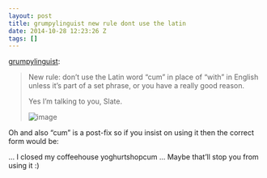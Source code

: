 ```yaml
---
layout: post
title: grumpylinguist new rule dont use the latin
date: 2014-10-28 12:23:26 Z
tags: []
---
```

[grumpylinguist](http://grumpylinguist.tumblr.com/post/99080642407/new-rule-dont-use-the-latin-word-cum-in-place):

> New rule: don’t use the Latin word “cum” in place of “with” in English unless it’s part of a set phrase, or you have a really good reason.
> 
> Yes I’m talking to you, Slate.
> 
> ![image](https://66.media.tumblr.com/f4808d3551d1228fb9e69643a9177d5b/tumblr_inline_pk05gjt56n1snpcgy_540.png)

Oh and also “cum” is a post-fix so if you insist on using it then the correct form would be:

… I closed my coffeehouse yoghurtshopcum … Maybe that’ll stop you from using it :)
